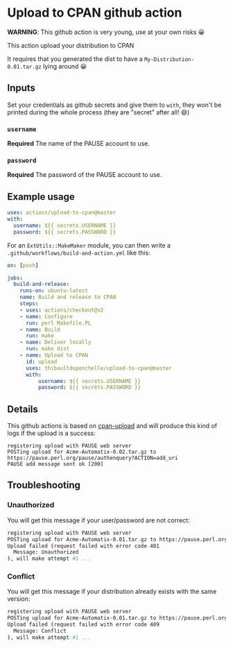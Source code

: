 # Upload to CPAN github action

**WARNING**: This github action is very young, use at your own risks :grinning:

This action upload your distribution to CPAN

It requires that you generated the dist to have a `My-Distribution-0.01.tar.gz` lying around :grinning:

## Inputs
Set your credentials as github secrets and give them to `with`, they won't be printed during the whole process (they are "secret" after all! :smile:)

### `username`
**Required** The name of the PAUSE account to use.

### `password`
**Required** The password of the PAUSE account to use.

## Example usage
```yml
uses: actions/upload-to-cpan@master
with:
  username: ${{ secrets.USERNAME }}
  password: ${{ secrets.PASSWORD }}
```

For an `ExtUtils::MakeMaker` module, you can then write a `.github/workflows/build-and-action.yml` like this:
```yml
on: [push]

jobs:
  build-and-release:
    runs-on: ubuntu-latest
    name: Build and release to CPAN
    steps:
    - uses: actions/checkout@v2
    - name: Configure
      run: perl Makefile.PL
    - name: Build
      run: make
    - name: Deliver locally
      run: make dist
    - name: Upload to CPAN
      id: upload
      uses: thibaultduponchelle/upload-to-cpan@master
      with:
          username: ${{ secrets.USERNAME }}
          password: ${{ secrets.PASSWORD }}
```

## Details
This github actions is based on [cpan-upload](https://metacpan.org/pod/distribution/CPAN-Uploader/bin/cpan-upload) and will produce this kind of logs if the upload is a success:

```
registering upload with PAUSE web server
POSTing upload for Acme-Automatix-0.02.tar.gz to https://pause.perl.org/pause/authenquery?ACTION=add_uri
PAUSE add message sent ok [200]
```

## Troubleshooting
### Unauthorized
You will get this message if your user/password are not correct:
```bash
registering upload with PAUSE web server
POSTing upload for Acme-Automatix-0.01.tar.gz to https://pause.perl.org/pause/authenquery?ACTION=add_uri
Upload failed (request failed with error code 401
  Message: Unauthorized
), will make attempt #1 ...
```

### Conflict
You will get this message if your distribution already exists with the same version:
```bash
registering upload with PAUSE web server
POSTing upload for Acme-Automatix-0.01.tar.gz to https://pause.perl.org/pause/authenquery?ACTION=add_uri
Upload failed (request failed with error code 409
  Message: Conflict
), will make attempt #1 ...
```
